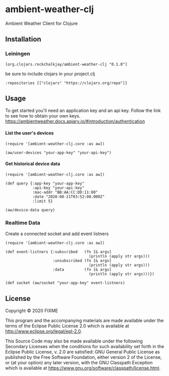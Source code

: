 # ambient-weather-clj

Ambient Weather Client for Clojure

## Installation

### Leiningen

```
[org.clojars.rockchalkjay/ambient-weather-clj "0.1.0"]
```

be sure to include clojars in your project.clj

```
:repositories [["clojars" "https://clojars.org/repo"]]
```

## Usage

To get started you'll need an application key 
and an api key. Follow the link to see how to 
obtain your own keys. https://ambientweather.docs.apiary.io/#introduction/authentication

#### List the user's devices

<pre><code>(require '[ambient-weather-clj.core :as aw])

(aw/user-devices "your-app-key" "your-api-key")
</code></pre>

#### Get historical device data

<pre><code>(require '[ambient-weather-clj.core :as aw])

(def query {:app-key "your-app-key"
            :api-key "your-api-key"
            :mac-addr "BB:AA:CC:DD:11:00"
            :date "2020-08-21T03:52:00.000Z"
            :limit 5}

(aw/device-data query)
</code></pre>

### Realtime Data

Create a connected socket and add event listners

<pre><code>(require '[ambient-weather-clj.core :as aw])

(def event-listners {:subscribed   (fn [& args]
                                     (println (apply str args)))
                     :unsubscribed (fn [& args]
                                     (println (apply str args)))
                     :data         (fn [& args]
                                     (println (apply str args)))})

(def socket (aw/socket "your-app-key" event-listners)
</code></pre>

## License

Copyright © 2020 FIXME

This program and the accompanying materials are made available under the
terms of the Eclipse Public License 2.0 which is available at
http://www.eclipse.org/legal/epl-2.0.

This Source Code may also be made available under the following Secondary
Licenses when the conditions for such availability set forth in the Eclipse
Public License, v. 2.0 are satisfied: GNU General Public License as published by
the Free Software Foundation, either version 2 of the License, or (at your
option) any later version, with the GNU Classpath Exception which is available
at https://www.gnu.org/software/classpath/license.html.
